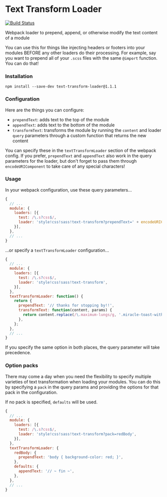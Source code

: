 # Text Transform Loader

[![Build Status](https://travis-ci.org/kmck/webpack-text-transform-loader.svg?branch=v1.1.1)](https://travis-ci.org/kmck/webpack-text-transform-loader)

Webpack loader to prepend, append, or otherwise modify the text content of a module

You can use this for things like injecting headers or footers into your modules BEFORE any other
loaders do their processing. For example, say you want to prepend all of your `.scss` files with
the same `@import` function. You can do that!

### Installation

```
npm install --save-dev text-transform-loader@1.1.1
```

### Configuration

Here are the things you can configure:

* `prependText`: adds text to the top of the module
* `appendText`: adds text to the bottom of the module
* `transformText`: transforms the module by running the `content` and loader `query` parameters
  through a custom function that returns the new content

You can specify these in the `textTransformLoader` section of the webpack config. If you prefer,
`prependText` and `appendText` also work in the query parameters for the loader, but don't forget
to pass them through `encodeURIComponent` to take care of any special characters!

### Usage

In your webpack configuration, use these query parameters...

```js
{
  // ...
  module: {
    loaders: [{
      test: /\.s?css$/,
      loader: 'style!css!sass!text-transform?prependText=' + encodeURIComponent('@import \'your/stuff\';\n\n'),
    }],
  },
  // ...
}
```

...or specify a `textTransformLoader` configuration...

```js
{
  // ...
  module: {
    loaders: [{
      test: /\.s?css$/,
      loader: 'style!css!sass!text-transform',
    }],
  },
  textTransformLoader: function() {
    return {
      prependText: '// thanks for stopping by!!',
      transformText: function(content, params) {
        return content.replace(/\.maximum-lungs/g, '.miracle-toast-with-stunning-face');
      },
    };
  },
  // ...
}
```

If you specify the same option in both places, the query parameter will take precedence.

### Option packs

There may come a day when you need the flexibility to specify multiple varieties of text
transformation when loading your modules. You can do this by specifying a `pack` in the query
params and providing the options for that pack in the configuration.

If no pack is specified, `defaults` will be used.

```js
{
  // ...
  module: {
    loaders: [{
      test: /\.s?css$/,
      loader: 'style!css!sass!text-transform?pack=redBody',
    }],
  },
  textTransformLoader: {
    redBody: {
      prependText: 'body { background-color: red; }',
    },
    defaults: {
      appendText: '// ~ fin ~',
    },
  },
  // ...
}
```
